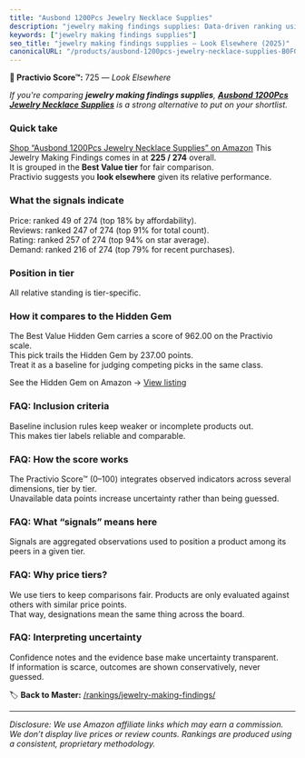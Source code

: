 ```yaml
---
title: "Ausbond 1200Pcs Jewelry Necklace Supplies"
description: "jewelry making findings supplies: Data-driven ranking using the Practivio Score™. Positioned by quality, value, demand, findability, momentum."
keywords: ["jewelry making findings supplies"]
seo_title: "jewelry making findings supplies — Look Elsewhere (2025)"
canonicalURL: "/products/ausbond-1200pcs-jewelry-necklace-supplies-B0FG7VCPPW/"
---
```


**🚫 Practivio Score™:** 725 — _Look Elsewhere_


*If you're comparing **jewelry making findings supplies**, **[Ausbond 1200Pcs Jewelry Necklace Supplies](https://www.amazon.com/dp/B0FG7VCPPW?tag=practivio-20)** is a strong alternative to put on your shortlist.*
### Quick take
[Shop “Ausbond 1200Pcs Jewelry Necklace Supplies” on Amazon](https://www.amazon.com/dp/B0FG7VCPPW?tag=practivio-20)
This Jewelry Making Findings comes in at **225 / 274** overall.  
It is grouped in the **Best Value tier** for fair comparison.  
Practivio suggests you **look elsewhere** given its relative performance.

### What the signals indicate
Price: ranked 49 of 274 (top 18% by affordability).  
Reviews: ranked 247 of 274 (top 91% for total count).  
Rating: ranked 257 of 274 (top 94% on star average).  
Demand: ranked 216 of 274 (top 79% for recent purchases).

### Position in tier
All relative standing is tier-specific.

### How it compares to the Hidden Gem
The Best Value Hidden Gem carries a score of 962.00 on the Practivio scale.  
This pick trails the Hidden Gem by 237.00 points.  
Treat it as a baseline for judging competing picks in the same class.  

See the Hidden Gem on Amazon → [View listing](https://www.amazon.com/dp/B07TC687GQ?tag=practivio-20)

### FAQ: Inclusion criteria
Baseline inclusion rules keep weaker or incomplete products out.  
This makes tier labels reliable and comparable.

### FAQ: How the score works
The Practivio Score™ (0–100) integrates observed indicators across several dimensions, tier by tier.  
Unavailable data points increase uncertainty rather than being guessed.

### FAQ: What “signals” means here
Signals are aggregated observations used to position a product among its peers in a given tier.

### FAQ: Why price tiers?
We use tiers to keep comparisons fair. Products are only evaluated against others with similar price points.  
That way, designations mean the same thing across the board.

### FAQ: Interpreting uncertainty
Confidence notes and the evidence base make uncertainty transparent.  
If information is scarce, outcomes are shown conservatively, never guessed.


🏷️ **Back to Master:** [/rankings/jewelry-making-findings/](/rankings/jewelry-making-findings/)

---
_Disclosure: We use Amazon affiliate links which may earn a commission. We don’t display live prices or review counts. Rankings are produced using a consistent, proprietary methodology._
